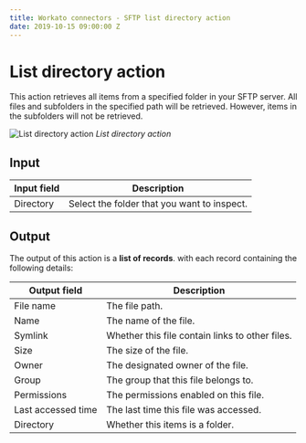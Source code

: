 ```yaml
---
title: Workato connectors - SFTP list directory action
date: 2019-10-15 09:00:00 Z
---
```


# List directory action

This action retrieves all items from a specified folder in your SFTP server. All files and subfolders in the specified path will be retrieved. However, items in the subfolders will not be retrieved.

![List directory action](~@img/connectors/sftp/list-directory-action.png)
*List directory action*

## Input

| Input field | Description                                 |
| ----------- | ------------------------------------------- |
| Directory   | Select the folder that you want to inspect. |

## Output

The output of this action is a **list of records**. with each record containing the following details:

| Output field | Description                                     |
| ------------ | ----------------------------------------------- |
| File name    | The file path.                                  |
| Name         | The name of the file.                           |
| Symlink      | Whether this file contain links to other files. |
| Size         | The size of the file.                           |
| Owner        | The designated owner of the file.               |
| Group        | The group that this file belongs to.            |
| Permissions  | The permissions enabled on this file.           |
| Last accessed time | The last time this file was accessed.     |
| Directory    | Whether this items is a folder.                 |
